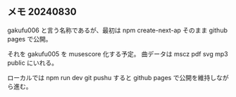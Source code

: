 ## メモ 20240830
gakufu006
と言う名称であるが、最初は
npm create-next-ap
そのまま github pages で公開。

それを gakufu005 を musescore 化する予定。
曲データは mscz pdf svg mp3
public にいれる。

ローカルでは 
npm run dev
git pushu すると github pages で公開を維持しながら進む。

